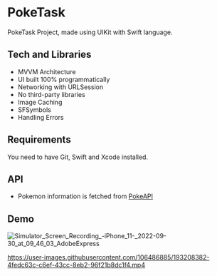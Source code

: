 # PokeTask

PokeTask Project, made using UIKit with Swift language.


## Tech and Libraries

 - MVVM Architecture
 - UI built 100% programmatically
 - Networking with URLSession
 - No third-party libraries
 - Image Caching
 - SFSymbols
 - Handling Errors


## Requirements
You need to have Git, Swift and Xcode installed.

## API

- Pokemon information is fetched from [PokeAPI](https://pokeapi.co/)

## Demo

![Simulator_Screen_Recording_-_iPhone_11_-_2022-09-30_at_09_46_03_AdobeExpress](https://user-images.githubusercontent.com/106486885/193208199-90f51286-a820-43cb-a824-0f1837491b4b.gif)




https://user-images.githubusercontent.com/106486885/193208382-4fedc63c-c6ef-43cc-8eb2-96f21b8dc1f4.mp4







